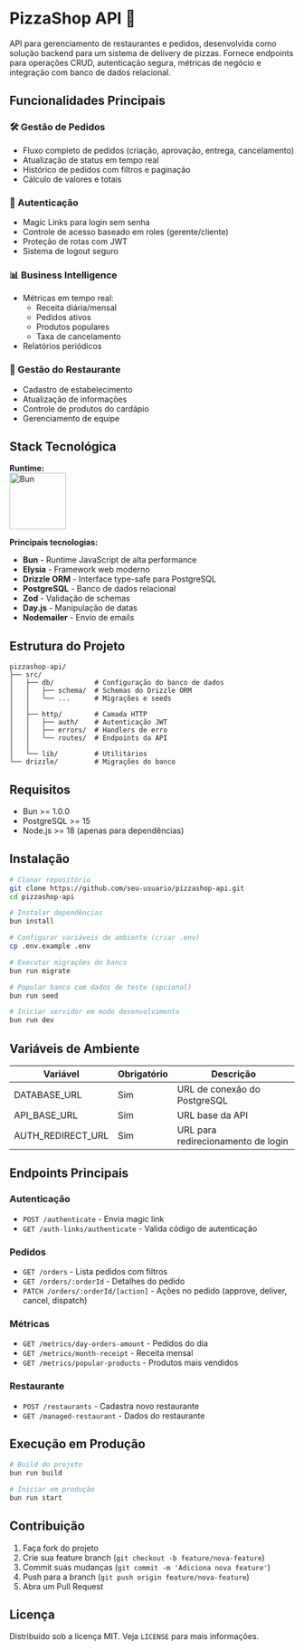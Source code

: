 # PizzaShop API 🍕

API para gerenciamento de restaurantes e pedidos, desenvolvida como solução backend para um sistema de delivery de pizzas. Fornece endpoints para operações CRUD, autenticação segura, métricas de negócio e integração com banco de dados relacional.

## Funcionalidades Principais

### 🛠️ Gestão de Pedidos
- Fluxo completo de pedidos (criação, aprovação, entrega, cancelamento)
- Atualização de status em tempo real
- Histórico de pedidos com filtros e paginação
- Cálculo de valores e totais

### 🔐 Autenticação
- Magic Links para login sem senha
- Controle de acesso baseado em roles (gerente/cliente)
- Proteção de rotas com JWT
- Sistema de logout seguro

### 📊 Business Intelligence
- Métricas em tempo real:
  - Receita diária/mensal
  - Pedidos ativos
  - Produtos populares
  - Taxa de cancelamento
- Relatórios periódicos

### 🏢 Gestão do Restaurante
- Cadastro de estabelecimento
- Atualização de informações
- Controle de produtos do cardápio
- Gerenciamento de equipe

## Stack Tecnológica

**Runtime:**  
[<img src="https://bun.sh/logo.svg" width="100" alt="Bun">](https://bun.sh/)

**Principais tecnologias:**
- **Bun** - Runtime JavaScript de alta performance
- **Elysia** - Framework web moderno
- **Drizzle ORM** - Interface type-safe para PostgreSQL
- **PostgreSQL** - Banco de dados relacional
- **Zod** - Validação de schemas
- **Day.js** - Manipulação de datas
- **Nodemailer** - Envio de emails

## Estrutura do Projeto

```
pizzashop-api/
├── src/
│   ├── db/          # Configuração do banco de dados
│   │   ├── schema/  # Schemas do Drizzle ORM
│   │   └── ...      # Migrações e seeds
│   │
│   ├── http/        # Camada HTTP
│   │   ├── auth/    # Autenticação JWT
│   │   ├── errors/  # Handlers de erro
│   │   └── routes/  # Endpoints da API
│   │
│   └── lib/         # Utilitários
└── drizzle/         # Migrações do banco
```

## Requisitos

- Bun >= 1.0.0
- PostgreSQL >= 15
- Node.js >= 18 (apenas para dependências)

## Instalação

```bash
# Clonar repositório
git clone https://github.com/seu-usuario/pizzashop-api.git
cd pizzashop-api

# Instalar dependências
bun install

# Configurar variáveis de ambiente (criar .env)
cp .env.example .env

# Executar migrações do banco
bun run migrate

# Popular banco com dados de teste (opcional)
bun run seed

# Iniciar servidor em modo desenvolvimento
bun run dev
```

## Variáveis de Ambiente

| Variável           | Obrigatório | Descrição                          |
|--------------------|-------------|------------------------------------|
| DATABASE_URL       | Sim         | URL de conexão do PostgreSQL       |
| API_BASE_URL       | Sim         | URL base da API                    |
| AUTH_REDIRECT_URL  | Sim         | URL para redirecionamento de login |

## Endpoints Principais

### Autenticação
- `POST /authenticate` - Envia magic link
- `GET /auth-links/authenticate` - Valida código de autenticação

### Pedidos
- `GET /orders` - Lista pedidos com filtros
- `GET /orders/:orderId` - Detalhes do pedido
- `PATCH /orders/:orderId/[action]` - Ações no pedido (approve, deliver, cancel, dispatch)

### Métricas
- `GET /metrics/day-orders-amount` - Pedidos do dia
- `GET /metrics/month-receipt` - Receita mensal
- `GET /metrics/popular-products` - Produtos mais vendidos

### Restaurante
- `POST /restaurants` - Cadastra novo restaurante
- `GET /managed-restaurant` - Dados do restaurante

## Execução em Produção

```bash
# Build do projeto
bun run build

# Iniciar em produção
bun run start
```

## Contribuição

1. Faça fork do projeto
2. Crie sua feature branch (`git checkout -b feature/nova-feature`)
3. Commit suas mudanças (`git commit -m 'Adiciona nova feature'`)
4. Push para a branch (`git push origin feature/nova-feature`)
5. Abra um Pull Request

## Licença

Distribuído sob a licença MIT. Veja `LICENSE` para mais informações.